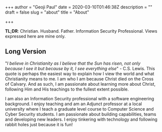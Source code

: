 +++
author = "Geoji Paul"
date = 2020-03-10T01:46:38Z
description = ""
draft = false
slug = "about"
title = "About"

+++


**TL;DR**: Christian. Husband. Father. Information Security Professional. Views expressed here are mine only.

## Long Version

"_I believe in Christianity as I believe that the Sun has risen, not only because I see it but because by it, I see everything else_" - C.S. Lewis. This quote is perhaps the easiest way to explain how I view the world and what Christianity means to me. I am who I am because Christ died on the Cross of Calvary. And as such, I am passionate about learning more about Christ, following Him and His teachings to the fullest extent possible.

I am also an Information Security professional with a software engineering background. I enjoy teaching and am an Adjunct professor at a local university where I teach a graduate level course to Computer Science and Cyber Security students. I am passionate about building capabilities, teams and developing new leaders. I enjoy tinkering with technology and following rabbit holes just because it is fun!

